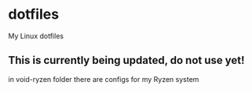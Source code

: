 # dotfiles
My Linux dotfiles

## This is currently being updated, do not use yet!
in void-ryzen folder there are configs for my Ryzen system
